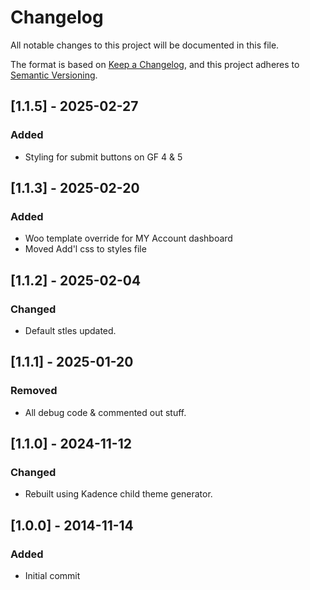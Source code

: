 # Changelog

All notable changes to this project will be documented in this file.

The format is based on [Keep a Changelog](https://keepachangelog.com/en/1.1.0/),
and this project adheres to [Semantic Versioning](https://semver.org/spec/v2.0.0.html).

## [1.1.5] - 2025-02-27

### Added

- Styling for submit buttons on GF 4 & 5 

## [1.1.3] - 2025-02-20

### Added

- Woo template override for MY Account dashboard 
- Moved Add'l css to styles file

## [1.1.2] - 2025-02-04

### Changed

- Default stles updated. 

## [1.1.1] - 2025-01-20

### Removed

- All debug code & commented out stuff. 

## [1.1.0] - 2024-11-12

### Changed

- Rebuilt using Kadence child theme generator. 

## [1.0.0] - 2014-11-14

### Added

- Initial commit